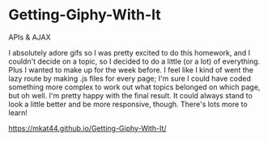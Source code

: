 # Getting-Giphy-With-It
APIs &amp; AJAX

I absolutely adore gifs so I was pretty excited to do this homework, and I couldn't decide on a topic, so I decided to do a little (or a lot) of everything. Plus I wanted to make up for the week before. I feel like I kind of went the lazy route by making .js files for every page; I'm sure I could have coded something more complex to work out what topics belonged on which page, but oh well. I'm pretty happy with the final result. It could always stand to look a little better and be more responsive, though. There's lots more to learn!

https://mkat44.github.io/Getting-Giphy-With-It/

